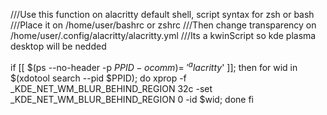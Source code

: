 ///Use this function on alacritty default shell, script syntax for zsh or bash
///Place it on /home/user/bashrc or zshrc
///Then change transparency on /home/user/.config/alacritty/alacritty.yml
///Its a kwinScript so kde plasma desktop will be nedded

if [[ $(ps --no-header -p $PPID -o comm) =~ '^alacritty$' ]]; then
        for wid in $(xdotool search --pid $PPID); do
            xprop -f _KDE_NET_WM_BLUR_BEHIND_REGION 32c -set _KDE_NET_WM_BLUR_BEHIND_REGION 0 -id $wid; done
fi

